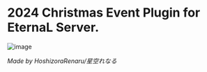 # 2024 Christmas Event Plugin for EternaL Server.

![image](https://github.com/user-attachments/assets/d330ad84-008c-4549-a86e-d1ac90d8f710)

_Made by HoshizoraRenaru/星空れなる_
